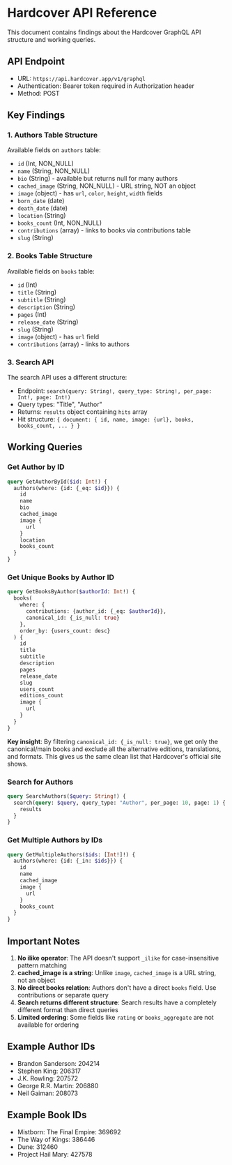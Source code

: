 # Hardcover API Reference

This document contains findings about the Hardcover GraphQL API structure and working queries.

## API Endpoint
- URL: `https://api.hardcover.app/v1/graphql`
- Authentication: Bearer token required in Authorization header
- Method: POST

## Key Findings

### 1. Authors Table Structure
Available fields on `authors` table:
- `id` (Int, NON_NULL)
- `name` (String, NON_NULL)
- `bio` (String) - available but returns null for many authors
- `cached_image` (String, NON_NULL) - URL string, NOT an object
- `image` (object) - has `url`, `color`, `height`, `width` fields
- `born_date` (date)
- `death_date` (date)
- `location` (String)
- `books_count` (Int, NON_NULL)
- `contributions` (array) - links to books via contributions table
- `slug` (String)

### 2. Books Table Structure
Available fields on `books` table:
- `id` (Int)
- `title` (String)
- `subtitle` (String)
- `description` (String)
- `pages` (Int)
- `release_date` (String)
- `slug` (String)
- `image` (object) - has `url` field
- `contributions` (array) - links to authors

### 3. Search API
The search API uses a different structure:
- Endpoint: `search(query: String!, query_type: String!, per_page: Int!, page: Int!)`
- Query types: "Title", "Author"
- Returns: `results` object containing `hits` array
- Hit structure: `{ document: { id, name, image: {url}, books, books_count, ... } }`

## Working Queries

### Get Author by ID
```graphql
query GetAuthorById($id: Int!) {
  authors(where: {id: {_eq: $id}}) {
    id
    name
    bio
    cached_image
    image {
      url
    }
    location
    books_count
  }
}
```

### Get Unique Books by Author ID
```graphql
query GetBooksByAuthor($authorId: Int!) {
  books(
    where: {
      contributions: {author_id: {_eq: $authorId}}, 
      canonical_id: {_is_null: true}
    }, 
    order_by: {users_count: desc}
  ) {
    id
    title
    subtitle
    description
    pages
    release_date
    slug
    users_count
    editions_count
    image {
      url
    }
  }
}
```

**Key insight**: By filtering `canonical_id: {_is_null: true}`, we get only the canonical/main books and exclude all the alternative editions, translations, and formats. This gives us the same clean list that Hardcover's official site shows.

### Search for Authors
```graphql
query SearchAuthors($query: String!) {
  search(query: $query, query_type: "Author", per_page: 10, page: 1) {
    results
  }
}
```

### Get Multiple Authors by IDs
```graphql
query GetMultipleAuthors($ids: [Int!]!) {
  authors(where: {id: {_in: $ids}}) {
    id
    name
    cached_image
    image {
      url
    }
    books_count
  }
}
```

## Important Notes

1. **No ilike operator**: The API doesn't support `_ilike` for case-insensitive pattern matching
2. **cached_image is a string**: Unlike `image`, `cached_image` is a URL string, not an object
3. **No direct books relation**: Authors don't have a direct `books` field. Use contributions or separate query
4. **Search returns different structure**: Search results have a completely different format than direct queries
5. **Limited ordering**: Some fields like `rating` or `books_aggregate` are not available for ordering

## Example Author IDs
- Brandon Sanderson: 204214
- Stephen King: 206317
- J.K. Rowling: 207572
- George R.R. Martin: 206880
- Neil Gaiman: 208073

## Example Book IDs  
- Mistborn: The Final Empire: 369692
- The Way of Kings: 386446
- Dune: 312460
- Project Hail Mary: 427578